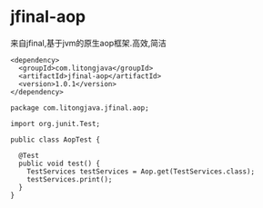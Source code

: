 # jfinal-aop

来自jfinal,基于jvm的原生aop框架.高效,简洁

```
<dependency>
  <groupId>com.litongjava</groupId>
  <artifactId>jfinal-aop</artifactId>
  <version>1.0.1</version>
</dependency>
```

```
package com.litongjava.jfinal.aop;

import org.junit.Test;

public class AopTest {

  @Test
  public void test() {
    TestServices testServices = Aop.get(TestServices.class);
    testServices.print();
  }
}
```

